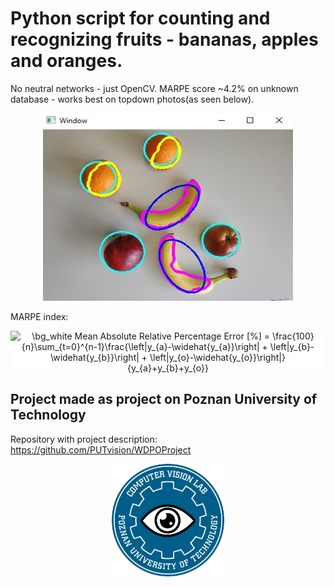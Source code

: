 # Python script for counting and recognizing fruits - bananas, apples and oranges.
No neutral networks - just OpenCV. MARPE score ~4.2% on unknown database - works best on topdown photos(as seen below).
<p align="center">
  <img width="400" height="300" src="./readme_files/previecIMG.jpg">
</p>


MARPE index:
<p align="center">
  <img src="https://latex.codecogs.com/svg.image?\bg_white&space;Mean&space;Absolute&space;Relative&space;Percentage&space;Error&space;[%]&space;=&space;\frac{100}{n}\sum_{t=0}^{n-1}\frac{\left|y_{a}-\widehat{y_{a}}\right|&space;&plus;&space;\left|y_{b}-\widehat{y_{b}}\right|&space;&plus;&space;\left|y_{o}-\widehat{y_{o}}\right|}{y_{a}&plus;y_{b}&plus;y_{o}}" title="\bg_white Mean Absolute Relative Percentage Error [%] = \frac{100}{n}\sum_{t=0}^{n-1}\frac{\left|y_{a}-\widehat{y_{a}}\right| + \left|y_{b}-\widehat{y_{b}}\right| + \left|y_{o}-\widehat{y_{o}}\right|}{y_{a}+y_{b}+y_{o}}" style="background-color: white"/>
</p>


## Project made as project on Poznan University of Technology
Repository with project description: https://github.com/PUTvision/WDPOProject
<p align="center">
  <img width="180" height="180" src="./readme_files/logo.png">
</p>



